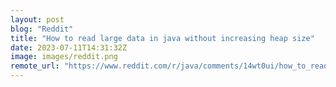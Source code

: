 ```yaml
---
layout: post
blog: "Reddit"
title: "How to read large data in java without increasing heap size"
date: 2023-07-11T14:31:32Z
image: images/reddit.png
remote_url: "https://www.reddit.com/r/java/comments/14wt0ui/how_to_read_large_data_in_java_without_increasing/"
---
```

